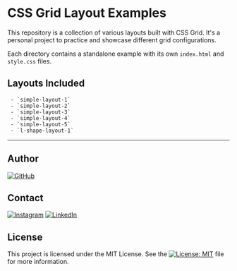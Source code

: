 # CSS Grid Layout Examples

This repository is a collection of various layouts built with CSS Grid. It's a personal project to practice and showcase different grid configurations.

Each directory contains a standalone example with its own `index.html` and `style.css` files.

## Layouts Included

     - `simple-layout-1`
     - `simple-layout-2`
     - `simple-layout-3`
     - `simple-layout-4`
     - `simple-layout-5`
     - `l-shape-layout-1`

---

## Author

[![GitHub](https://img.shields.io/badge/GitHub_RudraXi-%23121011.svg?logo=github&logoColor=white)](https://github.com/rudra-xi)

## Contact

[![Instagram](https://img.shields.io/badge/Instagram_%40Rudra.Xii-%23E4405F.svg?logo=Instagram&logoColor=white)](https://www.instagram.com/rudra.xii/)
[![LinkedIn](https://custom-icon-badges.demolab.com/badge/LinkedIn_Goutam-0A66C2?logo=linkedin-white&logoColor=fff)](https://www.linkedin.com/in/goutam-rudraxi)

## License

This project is licensed under the MIT License. See the [![License: MIT](https://img.shields.io/badge/License-MIT-lightgreen.svg)](/LICENSE) file for more information.
